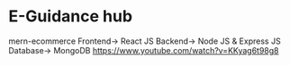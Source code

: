 # E-Guidance hub

mern-ecommerce
Frontend-> React JS Backend-> Node JS & Express JS Database-> MongoDB
https://www.youtube.com/watch?v=KKyag6t98g8
